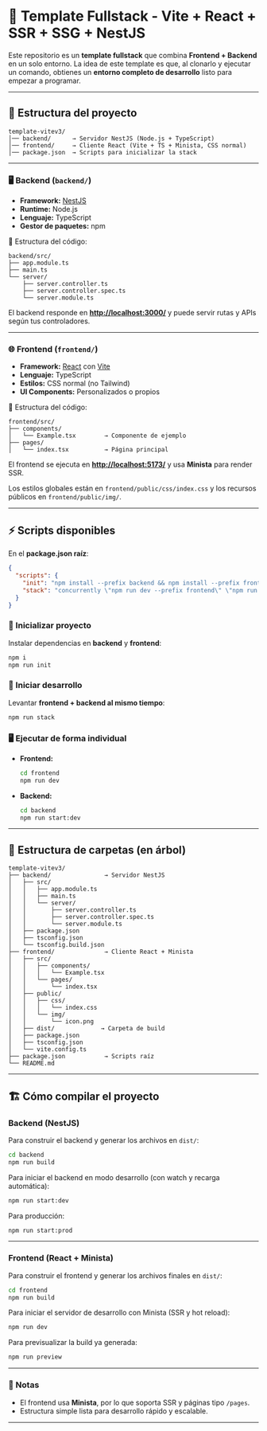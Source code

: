# 🚀 Template Fullstack - Vite + React + SSR + SSG + NestJS

Este repositorio es un **template fullstack** que combina **Frontend + Backend** en un solo entorno.
La idea de este template es que, al clonarlo y ejecutar un comando, obtienes un **entorno completo de desarrollo** listo para empezar a programar.

---

## 📂 Estructura del proyecto

```text
template-vitev3/
│── backend/      → Servidor NestJS (Node.js + TypeScript)
│── frontend/     → Cliente React (Vite + TS + Minista, CSS normal)
│── package.json  → Scripts para inicializar la stack
```

---

### 🖥️ Backend (`backend/`)

* **Framework:** [NestJS](https://nestjs.com/)
* **Runtime:** Node.js
* **Lenguaje:** TypeScript
* **Gestor de paquetes:** npm

📂 Estructura del código:

```text
backend/src/
├── app.module.ts
├── main.ts
└── server/
    ├── server.controller.ts
    ├── server.controller.spec.ts
    └── server.module.ts
```

El backend responde en **[http://localhost:3000/](http://localhost:3000/)** y puede servir rutas y APIs según tus controladores.

---

### 🌐 Frontend (`frontend/`)

* **Framework:** [React](https://react.dev/) con [Vite](https://vitejs.dev/)
* **Lenguaje:** TypeScript
* **Estilos:** CSS normal (no Tailwind)
* **UI Components:** Personalizados o propios

📂 Estructura del código:

```text
frontend/src/
├── components/
│   └── Example.tsx        → Componente de ejemplo
├── pages/
│   └── index.tsx          → Página principal
```

El frontend se ejecuta en **[http://localhost:5173/](http://localhost:5173/)** y usa **Minista** para render SSR.

Los estilos globales están en `frontend/public/css/index.css` y los recursos públicos en `frontend/public/img/`.

---

## ⚡ Scripts disponibles

En el **package.json raíz**:

```json
{
  "scripts": {
    "init": "npm install --prefix backend && npm install --prefix frontend",
    "stack": "concurrently \"npm run dev --prefix frontend\" \"npm run start:dev --prefix backend\""
  }
}
```

### 🔧 Inicializar proyecto

Instalar dependencias en **backend** y **frontend**:

```bash
npm i
npm run init
```

### 🚀 Iniciar desarrollo

Levantar **frontend + backend al mismo tiempo**:

```bash
npm run stack
```

### 🖥️ Ejecutar de forma individual

* **Frontend:**

  ```bash
  cd frontend
  npm run dev
  ```

* **Backend:**

  ```bash
  cd backend
  npm run start:dev
  ```

---

## 📂 Estructura de carpetas (en árbol)

```text
template-vitev3/
├── backend/               → Servidor NestJS
│   ├── src/
│   │   ├── app.module.ts
│   │   ├── main.ts
│   │   └── server/
│   │       ├── server.controller.ts
│   │       ├── server.controller.spec.ts
│   │       └── server.module.ts
│   ├── package.json
│   ├── tsconfig.json
│   └── tsconfig.build.json
├── frontend/              → Cliente React + Minista
│   ├── src/
│   │   ├── components/
│   │   │   └── Example.tsx
│   │   └── pages/
│   │       └── index.tsx
│   ├── public/
│   │   ├── css/
│   │   │   └── index.css
│   │   └── img/
│   │       └── icon.png
│   ├── dist/             → Carpeta de build
│   ├── package.json
│   ├── tsconfig.json
│   └── vite.config.ts
├── package.json           → Scripts raíz
└── README.md
```

---

## 🏗️ Cómo compilar el proyecto

### Backend (NestJS)

Para construir el backend y generar los archivos en `dist/`:

```bash
cd backend
npm run build
```

Para iniciar el backend en modo desarrollo (con watch y recarga automática):

```bash
npm run start:dev
```

Para producción:

```bash
npm run start:prod
```

---

### Frontend (React + Minista)

Para construir el frontend y generar los archivos finales en `dist/`:

```bash
cd frontend
npm run build
```

Para iniciar el servidor de desarrollo con Minista (SSR y hot reload):

```bash
npm run dev
```

Para previsualizar la build ya generada:

```bash
npm run preview
```

---

### 📌 Notas

* El frontend usa **Minista**, por lo que soporta SSR y páginas tipo `/pages`.
* Estructura simple lista para desarrollo rápido y escalable.

---